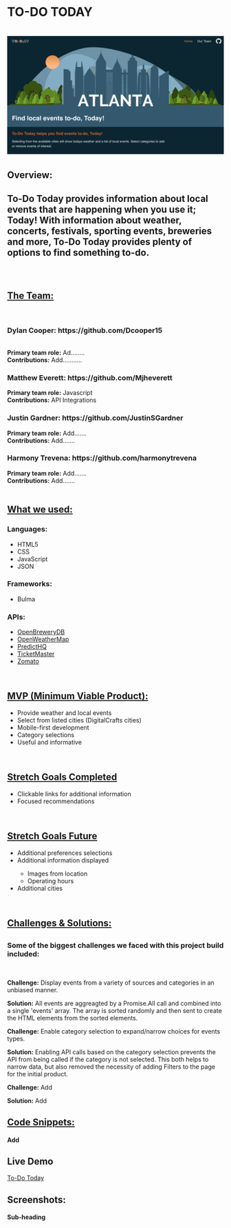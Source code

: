 <h1>TO-DO TODAY<h1>
<img src="images/Main-page.png">

<h2>Overview:<h2>
<p>To-Do Today provides information about local events that are happening when you use it; Today! With information about weather, concerts, festivals, sporting events, breweries and more, To-Do Today provides plenty of options to find something to-do.</p>

<br>

<h2><u>The Team:</u></h2>
</br>
<h3>Dylan Cooper: https://github.com/Dcooper15</h3>
</br>
<b>Primary team role:</b> Ad........
<br>
<b>Contributions:</b> Add...........

<h3>Matthew Everett: https://github.com/Mjheverett</h3>
<b>Primary team role:</b> Javascript
<br>
<b>Contributions:</b> API Integrations

<h3>Justin Gardner: https://github.com/JustinSGardner</h3>
<b>Primary team role:</b> Add.......
<br>
<b>Contributions:</b> Add.......

<h3>Harmony Trevena: https://github.com/harmonytrevena</h3>
<b>Primary team role:</b> Add.......
<br>
<b>Contributions:</b> Add.......

<br>
<br>
<h2><u>What we used:</u></h2>
<h3>Languages:</h3>
<ul>
    <li>HTML5</li>
    <li>CSS</li>
    <li>JavaScript</li>
    <li>JSON</li>
</ul>

<h3>Frameworks:</h3>
<ul>
    <li>Bulma</li>
</ul>

<h3>APIs:</h3>
<ul>
    <li><a href="https://www.openbrewerydb.org/">OpenBreweryDB</a></li>
    <li><a href="https://openweathermap.org/">OpenWeatherMap</a></li>
    <li><a href="https://www.predicthq.com/">PredictHQ</a></li>
    <li><a href="https://developer.ticketmaster.com/">TicketMaster</a></li>
    <li><a href="https://developers.zomato.com/">Zomato</a></li>
</ul>

<br>

<h2><u>MVP (Minimum Viable Product):</u></h2>
<ul>
    <li>Provide weather and local events</li>
    <li>Select from listed cities (DigitalCrafts cities)</li>
    <li>Mobile-first development</li>
    <li>Category selections</li>
    <li>Useful and informative</li>
</ul>
<br>
<h2><u>Stretch Goals Completed</u></h2>
<ul>
    <li>Clickable links for additional information</li>
    <li>Focused recommendations</li>
</ul>
<br>
<h2><u>Stretch Goals Future</u></h2>
<ul>
    <li>Additional preferences selections</li>
    <li>Additional information displayed</li>
    <ul>
        <li>Images from location</li>
        <li>Operating hours</li>
    </ul>
    <li>Additional cities</li>
</ul>
<br>
<h2><u>Challenges & Solutions:</u><h2>
<h3>Some of the biggest challenges we faced with this project build included:</h2>
<br>
<p><b>Challenge:</b> Display events from a variety of sources and categories in an unbiased manner.</p>
<p><b>Solution:</b> All events are aggreagted by a Promise.All call and combined into a single 'events' array. The array is sorted randomly and then sent to create the HTML elements from the sorted elements.</p>
<p><b>Challenge:</b> Enable category selection to expand/narrow choices for events types.</p>
<p><b>Solution:</b> Enabling API calls based on the category selection prevents the API from being called if the category is not selected. This both helps to narrow data, but also removed the necessity of adding Filters to the page for the initial product.</p>
<p><b>Challenge:</b> Add </p>
<p><b>Solution:</b> Add </p>

<h2><u>Code Snippets:</u></h2>

<h4>Add</h4>


<h2>Live Demo</h2>
<a href="https://to-do-today.netlify.app/">To-Do Today</a>
</br>

<h2>Screenshots:</h2>

<h4>Sub-heading</h4>
